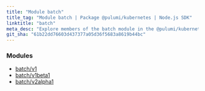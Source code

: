 ```yaml
---
title: "Module batch"
title_tag: "Module batch | Package @pulumi/kubernetes | Node.js SDK"
linktitle: "batch"
meta_desc: "Explore members of the batch module in the @pulumi/kubernetes package."
git_sha: "61b22dd76603d437377a05d36f5683a8619b44bc"
---
```


<!-- WARNING: this page was generated by a tool. Do not edit it by hand. -->
<!-- To change it, please see https://github.com/pulumi/docs/tree/master/tools/tscdocgen. -->


<h3>Modules</h3>
<ul class="api">
    <li><a href="v1/"><span class="symbol module"></span>batch/v1</a></li>
    <li><a href="v1beta1/"><span class="symbol module"></span>batch/v1beta1</a></li>
    <li><a href="v2alpha1/"><span class="symbol module"></span>batch/v2alpha1</a></li>
</ul>








